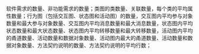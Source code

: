 软件需求的数量、非功能需求的数量；类图的类数量、关联数量，每个类的平均属性数量；行为图（包括交互图、状态图和活动图）的数量，交互图内平均参与对象数量和最大参与对象数量、交互图内平均消息数量和最大消息数量，状态图内平均状态数量和最大状态数量、状态图内平均转移数量和最大转移数量，活动图内平均的甬道数量、活动数量和数据对象数量、活动图内最大的甬道数量、活动数量和数据对象数量、方法契约说明的数量、方法契约说明的平均行数；